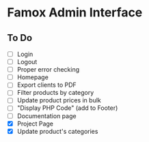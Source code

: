 # Famox Admin Interface

## To Do

- [ ] Login
- [ ] Logout
- [ ] Proper error checking
- [ ] Homepage
- [ ] Export clients to PDF
- [ ] Filter products by category
- [ ] Update product prices in bulk
- [ ] "Display PHP Code" (add to Footer)
- [ ] Documentation page
- [x] Project Page
- [x] Update product's categories
